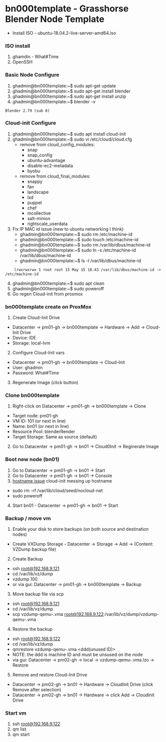 # bn000template - Grasshorse Blender Node Template

- Install ISO - ubuntu-18.04.2-live-server-amd64.iso

### ISO install
1. ghamdin - What#Time
2. OpenSSH

### Basic Node Configure
1. ghadmin@bn000template:~$ sudo apt-get update
2. ghadmin@bn000template:~$ sudo apt-get install blender
3. ghadmin@bn000template:~$ sudo apt-get install unzip
4. ghadmin@bn000template:~$ blender -v
```
Blender 2.79 (sub 0)
```

### Cloud-init Configure
1. ghadmin@bn000template:~$ sudo apt install cloud-init
2. ghadmin@bn000template:~$ sudo vi /etc/cloud/cloud.cfg
   - remove from cloud_config_modules: 
      - snap
      - snap_config
      - ubuntu-advantage
      - disable-ec2-metadata
      - byobu
   - remove from cloud_final_modules:
      - snappy
      - fan
      - landscape
      - lxd
      - puppet
      - chef
      - mcollective
      - salt-minion
      - rightscale_userdata
3. Fix IP MAC id issue (new to ubuntu networking I think)
   - ghadmin@bn000template:~$ sudo rm /etc/machine-id
   - ghadmin@bn000template:~$ sudo touch /etc/machine-id
   - ghadmin@bn000template:~$ sudo rm /var/lib/dbus/machine-id
   - ghadmin@bn000template:~$ sudo ln -s /etc/machine-id /var/lib/dbus/machine-id
   - ghadmin@bn000template:~$ ls -l /var/lib/dbus/machine-id 
```
    lrwxrwxrwx 1 root root 15 May 15 18:43 /var/lib/dbus/machine-id -> /etc/machine-id
```
4. ghadmin@bn000template:~$ sudo apt clean
4. ghadmin@bn000template:~$ sudo poweroff
5. Go regen Cloud-init from proxmox

### bn000template create on ProxMox
1. Create Cloud-Init Drive
  - Datacenter -> pm01-gh -> bn000template -> Hardware -> Add -> Cloud-Init Drive
  - Device: IDE
  - Storage: local-lvm
2. Configure Cloud-Init vars
  - Datacenter -> pm01-gh -> bn000template -> Cloud-Init
  - User: ghadmin
  - Password: What#Time
3. Regenerate Image (click button)

### Clone bn000template
1. Right-click on Datacenter -> pm01-gh -> bn000template -> Clone
  - Target node: pm01-gh
  - VM ID: 101 (or next in line)
  - Name: bn01 (or next in line)
  - Resource Pool: blenderRender
  - Target Storage: Same as source (default)
2. Go to Datacenter -> pm01-gh -> bn01 -> Cloud0Init -> Reginerate Image


### Boot new node (bn01)
1. Go to Datacenter -> pm01-gh -> bn01 -> Start
2. Go to Datacenter -> pm01-gh -> bn01 -> Console
3. [hostname issue](https://forum.proxmox.com/threads/setting-host-name-via-cloud-init.45525/) cloud-init messing up hostname 
  - sudo rm -rf /var/lib/cloud/seed/nocloud-net
  - sudo poweroff
4. Start bn01 - Datacenter -> pm01-gh -> bn01 -> Start

### Backup / move vm
1. Enable your disk to store backups (on both source and destination nodes)
  - Create VXDump Storage - Datacenter -> Storage -> Add -> (Content: VZDump backup file)
2. Create Backup
  - ssh root@192.168.9.121
  - cd /var/lib/vz/dump
  - vzdump 100
  - or via gui: Datacenter -> pm01-gh -> bn000template -> Backup
3. Move backup file via scp
  - ssh root@192.168.9.121
  - cd /var/lib/vz/dump
  - scp vzdump-qemu-<xxxx>.vma root@192.168.9.122:/var/lib/vz/dump/vzdump-qemu-<xxx>.vma
4. Restore the backup
  - ssh root@192.168.9.122
  - cd /var/lib/vz/dump
  - qmrestore vzdump-qemu-<xxx>.vma <ddd(unused ID)>
  - NOTE: the ddd is machine ID and must be unsused on the node
  - via gui: Datacenter -> pm02-gh -> local<backup drive> -> vzdump-qemu-<xxxx>.vma.lzo -> Restore
5. Remove and restore Cloud-Init Drive
  - Datacenter -> pm02-gh -> bn01 -> Hardware -> CloudInit Drive (click Remove after selection)
  - Datacenter -> pm02-gh -> bn01 -> Hardware -> click Add -> CloudInit Drive
  
### Start vm
1. ssh root@192.168.9.122
2. qm list
3. qm start <VMID>
  
